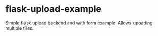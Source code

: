 # flask-upload-example
Simple flask upload backend and with form example. Allows upoading multiple files.